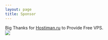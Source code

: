 ```yaml
---
layout: page
title: Sponsor
---
```


Big Thanks for <a href="https://hostiman.ru">Hostiman.ru</a> to Provide Free VPS.  
<a href="https://hostiman.ru/"><img src="https://hostiman.ru/static/img/logo.png"></img></a>

